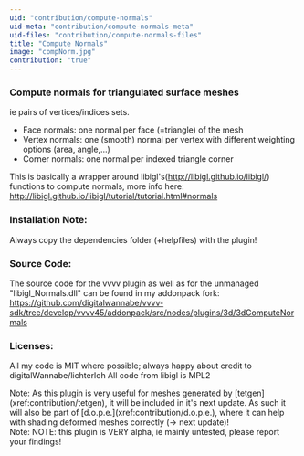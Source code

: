 ```yaml
---
uid: "contribution/compute-normals"
uid-meta: "contribution/compute-normals-meta"
uid-files: "contribution/compute-normals-files"
title: "Compute Normals"
image: "compNorm.jpg"
contribution: "true"
---
```


###  Compute normals for triangulated surface meshes
ie pairs of vertices/indices sets.
 
 
- Face normals: one normal per face (=triangle) of the mesh
- Vertex normals: one (smooth) normal per vertex with different weighting options (area, angle,...)
- Corner normals: one normal per indexed triangle corner


This is basically a wrapper around libigl's(http://libigl.github.io/libigl/) functions to compute normals, more info here:
http://libigl.github.io/libigl/tutorial/tutorial.html#normals

 
   
   

 

###  Installation Note:
Always copy the dependencies folder (+helpfiles) with the plugin!

 
   
      

 

###  Source Code:
The source code for the vvvv plugin as well as for the unmanaged "libigl_Normals.dll" can be found in my addonpack fork:
https://github.com/digitalwannabe/vvvv-sdk/tree/develop/vvvv45/addonpack/src/nodes/plugins/3d/3dComputeNormals

 

  
   
 

###  Licenses:
All my code is MIT where possible; always happy about credit to digitalWannabe/lichterloh
All code from libigl is MPL2


  
    
 
 
<div class="box">
Note:
As this plugin is very useful for meshes generated by [tetgen](xref:contribution/tetgen), it will be included in it's next update. As such it will also be part of [d.o.p.e.](xref:contribution/d.o.p.e.), where it can help with shading deformed meshes correctly (-> next update)!
</div>

 
  

<div class="box">
Note:
NOTE: this plugin is VERY alpha, ie mainly untested, please report your findings!
</div>
 

    
   
    
  
